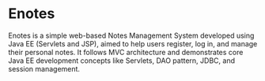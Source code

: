 # Enotes
Enotes is a simple web-based Notes Management System developed using Java EE (Servlets and JSP), aimed to help users register, log in, and manage their personal notes. It follows MVC architecture and demonstrates core Java EE development concepts like Servlets, DAO pattern, JDBC, and session management.
